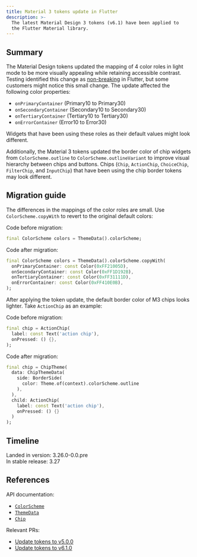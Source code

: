 ```yaml
---
title: Material 3 tokens update in Flutter
description: >-
  The latest Material Design 3 tokens (v6.1) have been applied to
  the Flutter Material library.
---
```


## Summary

The Material Design tokens updated the mapping of
4 color roles in light mode to be more
visually appealing while retaining accessible contrast.
Testing identified this change as [non-breaking][] in Flutter, but
some customers might notice this small change.
The update affected the following color properties:

* `onPrimaryContainer` (Primary10 to Primary30)
* `onSecondaryContainer` (Secondary10 to Secondary30)
* `onTertiaryContainer` (Tertiary10 to Tertiary30)
* `onErrorContainer` (Error10 to Error30)

Widgets that have been using these roles as their
default values might look different.

Additionally, the Material 3 tokens updated the border color of
chip widgets from `ColorScheme.outline` to `ColorScheme.outlineVariant` to
improve visual hierarchy between chips and buttons.
Chips (`Chip`, `ActionChip`, `ChoiceChip`, `FilterChip`, and `InputChip`) that
have been using the chip border tokens may look different.

## Migration guide

The differences in the mappings of the color roles are small.
Use `ColorScheme.copyWith` to revert to the original default colors:

Code before migration:

```dart
final ColorScheme colors = ThemeData().colorScheme;
```

Code after migration:

```dart
final ColorScheme colors = ThemeData().colorScheme.copyWith(
  onPrimaryContainer: const Color(0xFF21005D),
  onSecondaryContainer: const Color(0xFF1D192B),
  onTertiaryContainer: const Color(0xFF31111D),
  onErrorContainer: const Color(0xFF410E0B),
);
```

After applying the token update,
the default border color of M3 chips looks lighter.
Take `ActionChip` as an example:

Code before migration:

```dart
final chip = ActionChip(
  label: const Text('action chip'),
  onPressed: () {},
);
```

Code after migration:

```dart
final chip = ChipTheme(
  data: ChipThemeData(
    side: BorderSide(
      color: Theme.of(context).colorScheme.outline
    ),
  ),
  child: ActionChip(
    label: const Text('action chip'), 
    onPressed: () {}
  )
);
```

## Timeline

Landed in version: 3.26.0-0.0.pre<br>
In stable release: 3.27

## References

API documentation:

* [`ColorScheme`][]
* [`ThemeData`][]
* [`Chip`][]

Relevant PRs:

* [Update tokens to v5.0.0][]
* [Update tokens to v6.1.0][]

[`ColorScheme`]: {{site.api}}/flutter/material/ColorScheme-class.html
[`ThemeData`]: {{site.api}}/flutter/material/ThemeData-class.html
[`Chip`]: {{site.api}}/flutter/material/Chip-class.html
[Update tokens to v5.0.0]: {{site.repo.flutter}}/pull/153385
[Update tokens to v6.1.0]: {{site.repo.flutter}}/pull/153722
[non-breaking]: {{site.repo.flutter}}/flutter/blob/master/docs/contributing/Tree-hygiene.md#1-determine-if-your-change-is-a-breaking-change

